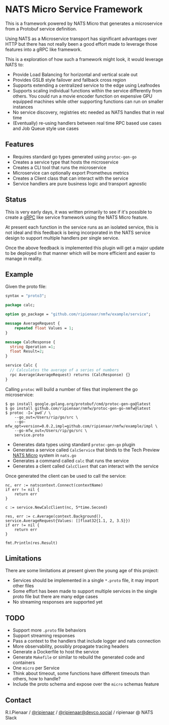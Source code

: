 # NATS Micro Service Framework

This is a framework powered by NATS Micro that generates a microservice from a Protobuf service definition.

Using NATS as a Microservice transport has significant advantages over HTTP but there has not really
been a good effort made to leverage those features into a gRPC like framework. 

This is a exploration of how such a framework might look, it would leverage NATS to:

 * Provide Load Balancing for horizontal and vertical scale out
 * Provides GSLB style failover and fallback cross region
 * Supports extending a centralized service to the edge using Leafnodes
 * Supports scaling individual functions within the service differently from others. You could run a movie encoder function on expensive GPU equipped machines while other supporting functions can run on smaller instances
 * No service discovery, registries etc needed as NATS handles that in real time
 * (Eventually) re-using handlers between real time RPC based use cases and Job Queue style use cases

## Features

 * Requires standard go types generated using `protoc-gen-go`
 * Creates a service type that hosts the microservice
 * Creates a CLI tool that runs the microservice
 * Microservice can optionally export Prometheus metrics
 * Creates a Client class that can interact with the service
 * Service handlers are pure business logic and transport agnostic

## Status

This is very early days, it was written primarily to see if it's possible to create a [gRPC](https://grpc.io/) like
service framework using the NATS Micro feature.

At present each function in the service runs as an isolated service, this is not ideal and this
feedback is being incorporated in the NATS service design to support multiple handlers per single
service.

Once the above feedback is implemented this plugin will get a major update to be deployed in that manner
which will be more efficient and easier to manage in reality.

## Example

Given the proto file:

```protobuf
syntax = "proto3";

package calc;

option go_package = "github.com/ripienaar/nmfw/example/service";

message AverageRequest {
    repeated float Values = 1;
}

message CalcResponse {
  string Operation =1;
  float Result=2;
}

service Calc {
  // Calculates the average of a series of numbers
  rpc Average(AverageRequest) returns (CalcResponse) {}
}
```

Calling `protoc` will build a number of files that implement the go microservice:

```nohighlight
$ go install google.golang.org/protobuf/cmd/protoc-gen-go@latest     
$ go install github.com/ripienaar/nmfw/protoc-gen-go-nmfw@latest
$ protoc -I=`pwd`/ \
    --go_out=/Users/rip/go/src \
    --go-mfw_opt=version=0.0.2,impl=github.com/ripienaar/nmfw/example/impl \
    --go-mfw_out=/Users/rip/go/src \
    service.proto
```

 * Generates data types using standard `protoc-gen-go` plugin
 * Generates a service called `CalcService` that binds to the Tech Preview [NATS Micro](https://github.com/nats-io/nats-architecture-and-design/blob/main/adr/ADR-32.md) system in `nats.go`
 * Generates a command called `calc` that runs the service
 * Generates a client called `CalcClient` that can interact with the service

Once generated the client can be used to call the service:

```golang
nc, err := natscontext.Connect(contextName)
if err != nil {
    return err
}

c := service.NewCalcClient(nc, 5*time.Second)

res, err := c.Average(context.Background(), service.AverageRequest{Values: []float32{1.1, 2, 3.5}})
if err != nil {
    return err
}

fmt.Println(res.Result)
```

## Limitations

There are some limitations at present given the young age of this project:

 * Services should be implemented in a single `*.proto` file, it may import other files
 * Some effort has been made to support multiple services in the single proto file but there are many edge cases
 * No streaming responses are supported yet

## TODO

 * Support more `.proto` file behaviors
 * Support streaming responses
 * Pass a context to the handlers that include logger and nats connection
 * More observability, possibly propagate tracing headers
 * Generate a Dockerfile to host the service
 * Generate `Makefile` or similar to rebuild the generated code and containers
 * One `micro` per Service
 * Think about timeout, some functions have different timeouts than others, how to handle?
 * Include the proto schema and expose over the `micro` schemas feature

## Contact

R.I.Pienaar / [@ripienaar](https://twitter.com/ripienaar) / [@ripienaar@devco.social](https://devco.social/@ripienaar) / ripienaar @ NATS Slack
